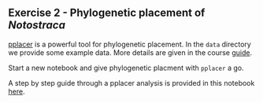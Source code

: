 ## Exercise 2 - Phylogenetic placement of _Notostraca_ ##

[pplacer](http://matsen.fhcrc.org/pplacer/) is a powerful tool for phylogenetic placement. In the `data` directory we provide some example data. More details are given in the course [guide](https://docs.google.com/document/d/1h9d0JrTsDLzsOV5klMkD47807dWTmcXN3uxoYp0ei64/edit#heading=h.yr9a9ua95287).

Start a new notebook and give phylogenetic placment with `pplacer` a go.
 
A step by step guide through a pplacer analysis is provided in this notebook [here](https://github.com/HullUni-bioinformatics/metabarcode-course/blob/master/data/exercise-2/results_backup/Notostraca-pplacer.ipynb). 
